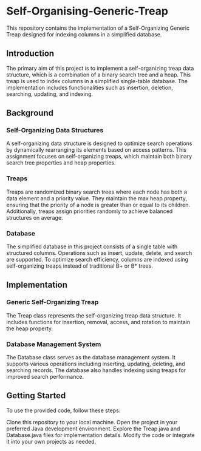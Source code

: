 # Self-Organising-Generic-Treap
This repository contains the implementation of a Self-Organizing Generic Treap designed for indexing columns in a simplified database.

## Introduction
The primary aim of this project is to implement a self-organizing treap data structure, which is a combination of a binary search tree and a heap. This treap is used to index columns in a simplified single-table database. The implementation includes functionalities such as insertion, deletion, searching, updating, and indexing.

## Background
### Self-Organizing Data Structures
A self-organizing data structure is designed to optimize search operations by dynamically rearranging its elements based on access patterns. This assignment focuses on self-organizing treaps, which maintain both binary search tree properties and heap properties.

### Treaps
Treaps are randomized binary search trees where each node has both a data element and a priority value. They maintain the max heap property, ensuring that the priority of a node is greater than or equal to its children. Additionally, treaps assign priorities randomly to achieve balanced structures on average.

### Database
The simplified database in this project consists of a single table with structured columns. Operations such as insert, update, delete, and search are supported. To optimize search efficiency, columns are indexed using self-organizing treaps instead of traditional B+ or B* trees.

## Implementation
### Generic Self-Organizing Treap
The Treap class represents the self-organizing treap data structure. It includes functions for insertion, removal, access, and rotation to maintain the heap property.

### Database Management System
The Database class serves as the database management system. It supports various operations including inserting, updating, deleting, and searching records. The database also handles indexing using treaps for improved search performance.

## Getting Started
To use the provided code, follow these steps:

Clone this repository to your local machine.
Open the project in your preferred Java development environment.
Explore the Treap.java and Database.java files for implementation details.
Modify the code or integrate it into your own projects as needed.

